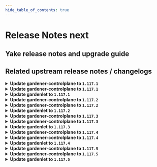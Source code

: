```yaml
---
hide_table_of_contents: true
---
```


# Release Notes next

## Yake release notes and upgrade guide

## Related upstream release notes / changelogs


<details>
<summary><b>Update gardener-controlplane to <code>1.117.1</code></b></summary>

# [gardener/gardener]

## 🐛 Bug Fixes

- `[OPERATOR]` A bug which might lead to a crash loop backoff of `gardener-controller-manager` when removing legacy seeds labels has been fixed. by @oliver-goetz [#11928]
## 🏃 Others

- `[OPERATOR]` Fix an issue where envoy filters to handle proxy-protocol are not deployed, even if configured for istio load-balancers. by @axel7born [#11919]

## Helm Charts
- controlplane: `europe-docker.pkg.dev/gardener-project/releases/charts/gardener/controlplane:v1.117.1`
- gardenlet: `europe-docker.pkg.dev/gardener-project/releases/charts/gardener/gardenlet:v1.117.1`
- operator: `europe-docker.pkg.dev/gardener-project/releases/charts/gardener/operator:v1.117.1`
- resource-manager: `europe-docker.pkg.dev/gardener-project/releases/charts/gardener/resource-manager:v1.117.1`
## Docker Images
- admission-controller: `europe-docker.pkg.dev/gardener-project/releases/gardener/admission-controller:v1.117.1`
- apiserver: `europe-docker.pkg.dev/gardener-project/releases/gardener/apiserver:v1.117.1`
- controller-manager: `europe-docker.pkg.dev/gardener-project/releases/gardener/controller-manager:v1.117.1`
- gardenlet: `europe-docker.pkg.dev/gardener-project/releases/gardener/gardenlet:v1.117.1`
- node-agent: `europe-docker.pkg.dev/gardener-project/releases/gardener/node-agent:v1.117.1`
- operator: `europe-docker.pkg.dev/gardener-project/releases/gardener/operator:v1.117.1`
- resource-manager: `europe-docker.pkg.dev/gardener-project/releases/gardener/resource-manager:v1.117.1`
- scheduler: `europe-docker.pkg.dev/gardener-project/releases/gardener/scheduler:v1.117.1`


</details>

<details>
<summary><b>Update gardener-controlplane to <code>1.117.1</code></b></summary>

# [gardener/gardener]

## 🐛 Bug Fixes

- `[OPERATOR]` A bug which might lead to a crash loop backoff of `gardener-controller-manager` when removing legacy seeds labels has been fixed. by @oliver-goetz [#11928]
## 🏃 Others

- `[OPERATOR]` Fix an issue where envoy filters to handle proxy-protocol are not deployed, even if configured for istio load-balancers. by @axel7born [#11919]

## Helm Charts
- controlplane: `europe-docker.pkg.dev/gardener-project/releases/charts/gardener/controlplane:v1.117.1`
- gardenlet: `europe-docker.pkg.dev/gardener-project/releases/charts/gardener/gardenlet:v1.117.1`
- operator: `europe-docker.pkg.dev/gardener-project/releases/charts/gardener/operator:v1.117.1`
- resource-manager: `europe-docker.pkg.dev/gardener-project/releases/charts/gardener/resource-manager:v1.117.1`
## Docker Images
- admission-controller: `europe-docker.pkg.dev/gardener-project/releases/gardener/admission-controller:v1.117.1`
- apiserver: `europe-docker.pkg.dev/gardener-project/releases/gardener/apiserver:v1.117.1`
- controller-manager: `europe-docker.pkg.dev/gardener-project/releases/gardener/controller-manager:v1.117.1`
- gardenlet: `europe-docker.pkg.dev/gardener-project/releases/gardener/gardenlet:v1.117.1`
- node-agent: `europe-docker.pkg.dev/gardener-project/releases/gardener/node-agent:v1.117.1`
- operator: `europe-docker.pkg.dev/gardener-project/releases/gardener/operator:v1.117.1`
- resource-manager: `europe-docker.pkg.dev/gardener-project/releases/gardener/resource-manager:v1.117.1`
- scheduler: `europe-docker.pkg.dev/gardener-project/releases/gardener/scheduler:v1.117.1`


</details>

<details>
<summary><b>Update gardenlet to <code>1.117.1</code></b></summary>

# [gardener/gardener]

## 🐛 Bug Fixes

- `[OPERATOR]` A bug which might lead to a crash loop backoff of `gardener-controller-manager` when removing legacy seeds labels has been fixed. by @oliver-goetz [#11928]
## 🏃 Others

- `[OPERATOR]` Fix an issue where envoy filters to handle proxy-protocol are not deployed, even if configured for istio load-balancers. by @axel7born [#11919]

## Helm Charts
- controlplane: `europe-docker.pkg.dev/gardener-project/releases/charts/gardener/controlplane:v1.117.1`
- gardenlet: `europe-docker.pkg.dev/gardener-project/releases/charts/gardener/gardenlet:v1.117.1`
- operator: `europe-docker.pkg.dev/gardener-project/releases/charts/gardener/operator:v1.117.1`
- resource-manager: `europe-docker.pkg.dev/gardener-project/releases/charts/gardener/resource-manager:v1.117.1`
## Docker Images
- admission-controller: `europe-docker.pkg.dev/gardener-project/releases/gardener/admission-controller:v1.117.1`
- apiserver: `europe-docker.pkg.dev/gardener-project/releases/gardener/apiserver:v1.117.1`
- controller-manager: `europe-docker.pkg.dev/gardener-project/releases/gardener/controller-manager:v1.117.1`
- gardenlet: `europe-docker.pkg.dev/gardener-project/releases/gardener/gardenlet:v1.117.1`
- node-agent: `europe-docker.pkg.dev/gardener-project/releases/gardener/node-agent:v1.117.1`
- operator: `europe-docker.pkg.dev/gardener-project/releases/gardener/operator:v1.117.1`
- resource-manager: `europe-docker.pkg.dev/gardener-project/releases/gardener/resource-manager:v1.117.1`
- scheduler: `europe-docker.pkg.dev/gardener-project/releases/gardener/scheduler:v1.117.1`


</details>

<details>
<summary><b>Update gardener-controlplane to <code>1.117.2</code></b></summary>

# [gardener/gardener]

## 🐛 Bug Fixes

- `[OPERATOR]` Fix a regression that prevented the cache Prometheus in a Gardener managed seed from scraping the cadvisor and kubelet metrics of the seed nodes, and hence the shoot control plane Plutono dashboards could not show e.g. the CPU usage of the control plane components. by @istvanballok [#11969]

## Helm Charts
- controlplane: `europe-docker.pkg.dev/gardener-project/releases/charts/gardener/controlplane:v1.117.2`
- gardenlet: `europe-docker.pkg.dev/gardener-project/releases/charts/gardener/gardenlet:v1.117.2`
- operator: `europe-docker.pkg.dev/gardener-project/releases/charts/gardener/operator:v1.117.2`
- resource-manager: `europe-docker.pkg.dev/gardener-project/releases/charts/gardener/resource-manager:v1.117.2`
## Docker Images
- admission-controller: `europe-docker.pkg.dev/gardener-project/releases/gardener/admission-controller:v1.117.2`
- apiserver: `europe-docker.pkg.dev/gardener-project/releases/gardener/apiserver:v1.117.2`
- controller-manager: `europe-docker.pkg.dev/gardener-project/releases/gardener/controller-manager:v1.117.2`
- gardenlet: `europe-docker.pkg.dev/gardener-project/releases/gardener/gardenlet:v1.117.2`
- node-agent: `europe-docker.pkg.dev/gardener-project/releases/gardener/node-agent:v1.117.2`
- operator: `europe-docker.pkg.dev/gardener-project/releases/gardener/operator:v1.117.2`
- resource-manager: `europe-docker.pkg.dev/gardener-project/releases/gardener/resource-manager:v1.117.2`
- scheduler: `europe-docker.pkg.dev/gardener-project/releases/gardener/scheduler:v1.117.2`


</details>

<details>
<summary><b>Update gardener-controlplane to <code>1.117.2</code></b></summary>

# [gardener/gardener]

## 🐛 Bug Fixes

- `[OPERATOR]` Fix a regression that prevented the cache Prometheus in a Gardener managed seed from scraping the cadvisor and kubelet metrics of the seed nodes, and hence the shoot control plane Plutono dashboards could not show e.g. the CPU usage of the control plane components. by @istvanballok [#11969]

## Helm Charts
- controlplane: `europe-docker.pkg.dev/gardener-project/releases/charts/gardener/controlplane:v1.117.2`
- gardenlet: `europe-docker.pkg.dev/gardener-project/releases/charts/gardener/gardenlet:v1.117.2`
- operator: `europe-docker.pkg.dev/gardener-project/releases/charts/gardener/operator:v1.117.2`
- resource-manager: `europe-docker.pkg.dev/gardener-project/releases/charts/gardener/resource-manager:v1.117.2`
## Docker Images
- admission-controller: `europe-docker.pkg.dev/gardener-project/releases/gardener/admission-controller:v1.117.2`
- apiserver: `europe-docker.pkg.dev/gardener-project/releases/gardener/apiserver:v1.117.2`
- controller-manager: `europe-docker.pkg.dev/gardener-project/releases/gardener/controller-manager:v1.117.2`
- gardenlet: `europe-docker.pkg.dev/gardener-project/releases/gardener/gardenlet:v1.117.2`
- node-agent: `europe-docker.pkg.dev/gardener-project/releases/gardener/node-agent:v1.117.2`
- operator: `europe-docker.pkg.dev/gardener-project/releases/gardener/operator:v1.117.2`
- resource-manager: `europe-docker.pkg.dev/gardener-project/releases/gardener/resource-manager:v1.117.2`
- scheduler: `europe-docker.pkg.dev/gardener-project/releases/gardener/scheduler:v1.117.2`


</details>

<details>
<summary><b>Update gardenlet to <code>1.117.2</code></b></summary>

# [gardener/gardener]

## 🐛 Bug Fixes

- `[OPERATOR]` Fix a regression that prevented the cache Prometheus in a Gardener managed seed from scraping the cadvisor and kubelet metrics of the seed nodes, and hence the shoot control plane Plutono dashboards could not show e.g. the CPU usage of the control plane components. by @istvanballok [#11969]

## Helm Charts
- controlplane: `europe-docker.pkg.dev/gardener-project/releases/charts/gardener/controlplane:v1.117.2`
- gardenlet: `europe-docker.pkg.dev/gardener-project/releases/charts/gardener/gardenlet:v1.117.2`
- operator: `europe-docker.pkg.dev/gardener-project/releases/charts/gardener/operator:v1.117.2`
- resource-manager: `europe-docker.pkg.dev/gardener-project/releases/charts/gardener/resource-manager:v1.117.2`
## Docker Images
- admission-controller: `europe-docker.pkg.dev/gardener-project/releases/gardener/admission-controller:v1.117.2`
- apiserver: `europe-docker.pkg.dev/gardener-project/releases/gardener/apiserver:v1.117.2`
- controller-manager: `europe-docker.pkg.dev/gardener-project/releases/gardener/controller-manager:v1.117.2`
- gardenlet: `europe-docker.pkg.dev/gardener-project/releases/gardener/gardenlet:v1.117.2`
- node-agent: `europe-docker.pkg.dev/gardener-project/releases/gardener/node-agent:v1.117.2`
- operator: `europe-docker.pkg.dev/gardener-project/releases/gardener/operator:v1.117.2`
- resource-manager: `europe-docker.pkg.dev/gardener-project/releases/gardener/resource-manager:v1.117.2`
- scheduler: `europe-docker.pkg.dev/gardener-project/releases/gardener/scheduler:v1.117.2`


</details>

<details>
<summary><b>Update gardener-controlplane to <code>1.117.3</code></b></summary>

no release notes available

## Helm Charts
- controlplane: `europe-docker.pkg.dev/gardener-project/releases/charts/gardener/controlplane:v1.117.3`
- gardenlet: `europe-docker.pkg.dev/gardener-project/releases/charts/gardener/gardenlet:v1.117.3`
- operator: `europe-docker.pkg.dev/gardener-project/releases/charts/gardener/operator:v1.117.3`
- resource-manager: `europe-docker.pkg.dev/gardener-project/releases/charts/gardener/resource-manager:v1.117.3`
## Docker Images
- admission-controller: `europe-docker.pkg.dev/gardener-project/releases/gardener/admission-controller:v1.117.3`
- apiserver: `europe-docker.pkg.dev/gardener-project/releases/gardener/apiserver:v1.117.3`
- controller-manager: `europe-docker.pkg.dev/gardener-project/releases/gardener/controller-manager:v1.117.3`
- gardenlet: `europe-docker.pkg.dev/gardener-project/releases/gardener/gardenlet:v1.117.3`
- node-agent: `europe-docker.pkg.dev/gardener-project/releases/gardener/node-agent:v1.117.3`
- operator: `europe-docker.pkg.dev/gardener-project/releases/gardener/operator:v1.117.3`
- resource-manager: `europe-docker.pkg.dev/gardener-project/releases/gardener/resource-manager:v1.117.3`
- scheduler: `europe-docker.pkg.dev/gardener-project/releases/gardener/scheduler:v1.117.3`


</details>

<details>
<summary><b>Update gardener-controlplane to <code>1.117.3</code></b></summary>

no release notes available

## Helm Charts
- controlplane: `europe-docker.pkg.dev/gardener-project/releases/charts/gardener/controlplane:v1.117.3`
- gardenlet: `europe-docker.pkg.dev/gardener-project/releases/charts/gardener/gardenlet:v1.117.3`
- operator: `europe-docker.pkg.dev/gardener-project/releases/charts/gardener/operator:v1.117.3`
- resource-manager: `europe-docker.pkg.dev/gardener-project/releases/charts/gardener/resource-manager:v1.117.3`
## Docker Images
- admission-controller: `europe-docker.pkg.dev/gardener-project/releases/gardener/admission-controller:v1.117.3`
- apiserver: `europe-docker.pkg.dev/gardener-project/releases/gardener/apiserver:v1.117.3`
- controller-manager: `europe-docker.pkg.dev/gardener-project/releases/gardener/controller-manager:v1.117.3`
- gardenlet: `europe-docker.pkg.dev/gardener-project/releases/gardener/gardenlet:v1.117.3`
- node-agent: `europe-docker.pkg.dev/gardener-project/releases/gardener/node-agent:v1.117.3`
- operator: `europe-docker.pkg.dev/gardener-project/releases/gardener/operator:v1.117.3`
- resource-manager: `europe-docker.pkg.dev/gardener-project/releases/gardener/resource-manager:v1.117.3`
- scheduler: `europe-docker.pkg.dev/gardener-project/releases/gardener/scheduler:v1.117.3`


</details>

<details>
<summary><b>Update gardenlet to <code>1.117.3</code></b></summary>

no release notes available

## Helm Charts
- controlplane: `europe-docker.pkg.dev/gardener-project/releases/charts/gardener/controlplane:v1.117.3`
- gardenlet: `europe-docker.pkg.dev/gardener-project/releases/charts/gardener/gardenlet:v1.117.3`
- operator: `europe-docker.pkg.dev/gardener-project/releases/charts/gardener/operator:v1.117.3`
- resource-manager: `europe-docker.pkg.dev/gardener-project/releases/charts/gardener/resource-manager:v1.117.3`
## Docker Images
- admission-controller: `europe-docker.pkg.dev/gardener-project/releases/gardener/admission-controller:v1.117.3`
- apiserver: `europe-docker.pkg.dev/gardener-project/releases/gardener/apiserver:v1.117.3`
- controller-manager: `europe-docker.pkg.dev/gardener-project/releases/gardener/controller-manager:v1.117.3`
- gardenlet: `europe-docker.pkg.dev/gardener-project/releases/gardener/gardenlet:v1.117.3`
- node-agent: `europe-docker.pkg.dev/gardener-project/releases/gardener/node-agent:v1.117.3`
- operator: `europe-docker.pkg.dev/gardener-project/releases/gardener/operator:v1.117.3`
- resource-manager: `europe-docker.pkg.dev/gardener-project/releases/gardener/resource-manager:v1.117.3`
- scheduler: `europe-docker.pkg.dev/gardener-project/releases/gardener/scheduler:v1.117.3`


</details>

<details>
<summary><b>Update gardener-controlplane to <code>1.117.4</code></b></summary>

# [gardener/gardener]

## 🐛 Bug Fixes

- `[OPERATOR]` Fix a regression that prevented the cache Prometheus in a Gardener managed seed from scraping the cadvisor and kubelet metrics of the seed nodes, and hence the shoot control plane Plutono dashboards could not show e.g. the CPU usage of the control plane components. (part 2) by @istvanballok [#12048]
- `[OPERATOR]` An issue preventing vpa-updater to patch events when recording eviction event on VerticalPodAutoscaler resource is now fixed. by @ialidzhikov [#12036]

## Helm Charts
- controlplane: `europe-docker.pkg.dev/gardener-project/releases/charts/gardener/controlplane:v1.117.4`
- gardenlet: `europe-docker.pkg.dev/gardener-project/releases/charts/gardener/gardenlet:v1.117.4`
- operator: `europe-docker.pkg.dev/gardener-project/releases/charts/gardener/operator:v1.117.4`
- resource-manager: `europe-docker.pkg.dev/gardener-project/releases/charts/gardener/resource-manager:v1.117.4`
## Container (OCI) Images
- admission-controller: `europe-docker.pkg.dev/gardener-project/releases/gardener/admission-controller:v1.117.4`
- apiserver: `europe-docker.pkg.dev/gardener-project/releases/gardener/apiserver:v1.117.4`
- controller-manager: `europe-docker.pkg.dev/gardener-project/releases/gardener/controller-manager:v1.117.4`
- gardenlet: `europe-docker.pkg.dev/gardener-project/releases/gardener/gardenlet:v1.117.4`
- node-agent: `europe-docker.pkg.dev/gardener-project/releases/gardener/node-agent:v1.117.4`
- operator: `europe-docker.pkg.dev/gardener-project/releases/gardener/operator:v1.117.4`
- resource-manager: `europe-docker.pkg.dev/gardener-project/releases/gardener/resource-manager:v1.117.4`
- scheduler: `europe-docker.pkg.dev/gardener-project/releases/gardener/scheduler:v1.117.4`


</details>

<details>
<summary><b>Update gardener-controlplane to <code>1.117.4</code></b></summary>

# [gardener/gardener]

## 🐛 Bug Fixes

- `[OPERATOR]` Fix a regression that prevented the cache Prometheus in a Gardener managed seed from scraping the cadvisor and kubelet metrics of the seed nodes, and hence the shoot control plane Plutono dashboards could not show e.g. the CPU usage of the control plane components. (part 2) by @istvanballok [#12048]
- `[OPERATOR]` An issue preventing vpa-updater to patch events when recording eviction event on VerticalPodAutoscaler resource is now fixed. by @ialidzhikov [#12036]

## Helm Charts
- controlplane: `europe-docker.pkg.dev/gardener-project/releases/charts/gardener/controlplane:v1.117.4`
- gardenlet: `europe-docker.pkg.dev/gardener-project/releases/charts/gardener/gardenlet:v1.117.4`
- operator: `europe-docker.pkg.dev/gardener-project/releases/charts/gardener/operator:v1.117.4`
- resource-manager: `europe-docker.pkg.dev/gardener-project/releases/charts/gardener/resource-manager:v1.117.4`
## Container (OCI) Images
- admission-controller: `europe-docker.pkg.dev/gardener-project/releases/gardener/admission-controller:v1.117.4`
- apiserver: `europe-docker.pkg.dev/gardener-project/releases/gardener/apiserver:v1.117.4`
- controller-manager: `europe-docker.pkg.dev/gardener-project/releases/gardener/controller-manager:v1.117.4`
- gardenlet: `europe-docker.pkg.dev/gardener-project/releases/gardener/gardenlet:v1.117.4`
- node-agent: `europe-docker.pkg.dev/gardener-project/releases/gardener/node-agent:v1.117.4`
- operator: `europe-docker.pkg.dev/gardener-project/releases/gardener/operator:v1.117.4`
- resource-manager: `europe-docker.pkg.dev/gardener-project/releases/gardener/resource-manager:v1.117.4`
- scheduler: `europe-docker.pkg.dev/gardener-project/releases/gardener/scheduler:v1.117.4`


</details>

<details>
<summary><b>Update gardenlet to <code>1.117.4</code></b></summary>

# [gardener/gardener]

## 🐛 Bug Fixes

- `[OPERATOR]` Fix a regression that prevented the cache Prometheus in a Gardener managed seed from scraping the cadvisor and kubelet metrics of the seed nodes, and hence the shoot control plane Plutono dashboards could not show e.g. the CPU usage of the control plane components. (part 2) by @istvanballok [#12048]
- `[OPERATOR]` An issue preventing vpa-updater to patch events when recording eviction event on VerticalPodAutoscaler resource is now fixed. by @ialidzhikov [#12036]

## Helm Charts
- controlplane: `europe-docker.pkg.dev/gardener-project/releases/charts/gardener/controlplane:v1.117.4`
- gardenlet: `europe-docker.pkg.dev/gardener-project/releases/charts/gardener/gardenlet:v1.117.4`
- operator: `europe-docker.pkg.dev/gardener-project/releases/charts/gardener/operator:v1.117.4`
- resource-manager: `europe-docker.pkg.dev/gardener-project/releases/charts/gardener/resource-manager:v1.117.4`
## Container (OCI) Images
- admission-controller: `europe-docker.pkg.dev/gardener-project/releases/gardener/admission-controller:v1.117.4`
- apiserver: `europe-docker.pkg.dev/gardener-project/releases/gardener/apiserver:v1.117.4`
- controller-manager: `europe-docker.pkg.dev/gardener-project/releases/gardener/controller-manager:v1.117.4`
- gardenlet: `europe-docker.pkg.dev/gardener-project/releases/gardener/gardenlet:v1.117.4`
- node-agent: `europe-docker.pkg.dev/gardener-project/releases/gardener/node-agent:v1.117.4`
- operator: `europe-docker.pkg.dev/gardener-project/releases/gardener/operator:v1.117.4`
- resource-manager: `europe-docker.pkg.dev/gardener-project/releases/gardener/resource-manager:v1.117.4`
- scheduler: `europe-docker.pkg.dev/gardener-project/releases/gardener/scheduler:v1.117.4`


</details>

<details>
<summary><b>Update gardener-controlplane to <code>1.117.5</code></b></summary>

# [gardener/gardener]

## 🐛 Bug Fixes

- `[OPERATOR]` A bug preventing the `system:serviceaccount:kube-system:gardener-internal` service account, used by `gardener-operator`, to label restricted resources was fixed. by @dimityrmirchev [#12065]
## 🏃 Others

- `[OPERATOR]` It is now ensured that extension admission webhooks have validated `WorkloadIdentity`s/`Secret`s referenced in `Shoot`s. by @rfranzke [#12076]
- `[OPERATOR]` Set minAllowed CPU to `150m` for prometheus-shoot to avoid frequent evictions by @voelzmo [#12079]
- `[OPERATOR]` Annotations and labels are now ignored when creating referenced resources in the shoot control plane namespaces in seed clusters. by @rfranzke [#12066]
- `[OPERATOR]` A new check ensures that only owners and project members with a UAM role are allowed to modify the project owner. by @timuthy [#12083]
- `[DEVELOPER]` The `admission-local` deployment was fixed to work with KinD based test setup. by @timuthy [#12107]

## Helm Charts
- controlplane: `europe-docker.pkg.dev/gardener-project/releases/charts/gardener/controlplane:v1.117.5`
- gardenlet: `europe-docker.pkg.dev/gardener-project/releases/charts/gardener/gardenlet:v1.117.5`
- operator: `europe-docker.pkg.dev/gardener-project/releases/charts/gardener/operator:v1.117.5`
- resource-manager: `europe-docker.pkg.dev/gardener-project/releases/charts/gardener/resource-manager:v1.117.5`
## Container (OCI) Images
- admission-controller: `europe-docker.pkg.dev/gardener-project/releases/gardener/admission-controller:v1.117.5`
- apiserver: `europe-docker.pkg.dev/gardener-project/releases/gardener/apiserver:v1.117.5`
- controller-manager: `europe-docker.pkg.dev/gardener-project/releases/gardener/controller-manager:v1.117.5`
- gardenlet: `europe-docker.pkg.dev/gardener-project/releases/gardener/gardenlet:v1.117.5`
- node-agent: `europe-docker.pkg.dev/gardener-project/releases/gardener/node-agent:v1.117.5`
- operator: `europe-docker.pkg.dev/gardener-project/releases/gardener/operator:v1.117.5`
- resource-manager: `europe-docker.pkg.dev/gardener-project/releases/gardener/resource-manager:v1.117.5`
- scheduler: `europe-docker.pkg.dev/gardener-project/releases/gardener/scheduler:v1.117.5`


</details>

<details>
<summary><b>Update gardener-controlplane to <code>1.117.5</code></b></summary>

# [gardener/gardener]

## 🐛 Bug Fixes

- `[OPERATOR]` A bug preventing the `system:serviceaccount:kube-system:gardener-internal` service account, used by `gardener-operator`, to label restricted resources was fixed. by @dimityrmirchev [#12065]
## 🏃 Others

- `[OPERATOR]` It is now ensured that extension admission webhooks have validated `WorkloadIdentity`s/`Secret`s referenced in `Shoot`s. by @rfranzke [#12076]
- `[OPERATOR]` Set minAllowed CPU to `150m` for prometheus-shoot to avoid frequent evictions by @voelzmo [#12079]
- `[OPERATOR]` Annotations and labels are now ignored when creating referenced resources in the shoot control plane namespaces in seed clusters. by @rfranzke [#12066]
- `[OPERATOR]` A new check ensures that only owners and project members with a UAM role are allowed to modify the project owner. by @timuthy [#12083]
- `[DEVELOPER]` The `admission-local` deployment was fixed to work with KinD based test setup. by @timuthy [#12107]

## Helm Charts
- controlplane: `europe-docker.pkg.dev/gardener-project/releases/charts/gardener/controlplane:v1.117.5`
- gardenlet: `europe-docker.pkg.dev/gardener-project/releases/charts/gardener/gardenlet:v1.117.5`
- operator: `europe-docker.pkg.dev/gardener-project/releases/charts/gardener/operator:v1.117.5`
- resource-manager: `europe-docker.pkg.dev/gardener-project/releases/charts/gardener/resource-manager:v1.117.5`
## Container (OCI) Images
- admission-controller: `europe-docker.pkg.dev/gardener-project/releases/gardener/admission-controller:v1.117.5`
- apiserver: `europe-docker.pkg.dev/gardener-project/releases/gardener/apiserver:v1.117.5`
- controller-manager: `europe-docker.pkg.dev/gardener-project/releases/gardener/controller-manager:v1.117.5`
- gardenlet: `europe-docker.pkg.dev/gardener-project/releases/gardener/gardenlet:v1.117.5`
- node-agent: `europe-docker.pkg.dev/gardener-project/releases/gardener/node-agent:v1.117.5`
- operator: `europe-docker.pkg.dev/gardener-project/releases/gardener/operator:v1.117.5`
- resource-manager: `europe-docker.pkg.dev/gardener-project/releases/gardener/resource-manager:v1.117.5`
- scheduler: `europe-docker.pkg.dev/gardener-project/releases/gardener/scheduler:v1.117.5`


</details>

<details>
<summary><b>Update gardenlet to <code>1.117.5</code></b></summary>

# [gardener/gardener]

## 🐛 Bug Fixes

- `[OPERATOR]` A bug preventing the `system:serviceaccount:kube-system:gardener-internal` service account, used by `gardener-operator`, to label restricted resources was fixed. by @dimityrmirchev [#12065]
## 🏃 Others

- `[OPERATOR]` It is now ensured that extension admission webhooks have validated `WorkloadIdentity`s/`Secret`s referenced in `Shoot`s. by @rfranzke [#12076]
- `[OPERATOR]` Set minAllowed CPU to `150m` for prometheus-shoot to avoid frequent evictions by @voelzmo [#12079]
- `[OPERATOR]` Annotations and labels are now ignored when creating referenced resources in the shoot control plane namespaces in seed clusters. by @rfranzke [#12066]
- `[OPERATOR]` A new check ensures that only owners and project members with a UAM role are allowed to modify the project owner. by @timuthy [#12083]
- `[DEVELOPER]` The `admission-local` deployment was fixed to work with KinD based test setup. by @timuthy [#12107]

## Helm Charts
- controlplane: `europe-docker.pkg.dev/gardener-project/releases/charts/gardener/controlplane:v1.117.5`
- gardenlet: `europe-docker.pkg.dev/gardener-project/releases/charts/gardener/gardenlet:v1.117.5`
- operator: `europe-docker.pkg.dev/gardener-project/releases/charts/gardener/operator:v1.117.5`
- resource-manager: `europe-docker.pkg.dev/gardener-project/releases/charts/gardener/resource-manager:v1.117.5`
## Container (OCI) Images
- admission-controller: `europe-docker.pkg.dev/gardener-project/releases/gardener/admission-controller:v1.117.5`
- apiserver: `europe-docker.pkg.dev/gardener-project/releases/gardener/apiserver:v1.117.5`
- controller-manager: `europe-docker.pkg.dev/gardener-project/releases/gardener/controller-manager:v1.117.5`
- gardenlet: `europe-docker.pkg.dev/gardener-project/releases/gardener/gardenlet:v1.117.5`
- node-agent: `europe-docker.pkg.dev/gardener-project/releases/gardener/node-agent:v1.117.5`
- operator: `europe-docker.pkg.dev/gardener-project/releases/gardener/operator:v1.117.5`
- resource-manager: `europe-docker.pkg.dev/gardener-project/releases/gardener/resource-manager:v1.117.5`
- scheduler: `europe-docker.pkg.dev/gardener-project/releases/gardener/scheduler:v1.117.5`


</details>
